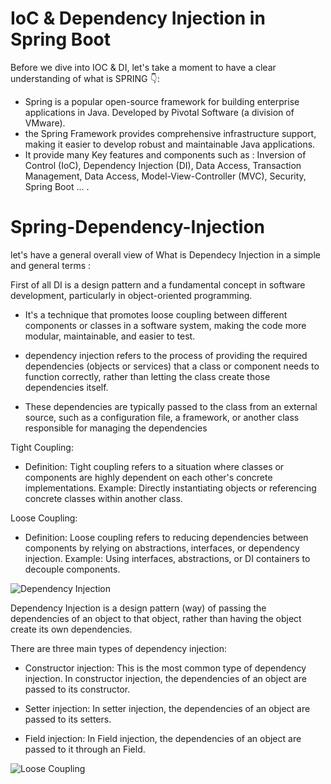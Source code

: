 # IoC & Dependency Injection in Spring Boot

Before we dive into IOC & DI, let's take a moment to have a clear understanding of what is SPRING 👇:

- Spring is a popular open-source framework for building enterprise applications in Java. Developed by Pivotal Software (a division of VMware).
- the Spring Framework provides comprehensive infrastructure support, making it easier to develop robust and maintainable Java applications.
- It provide many Key features and components such as : Inversion of Control (IoC), Dependency Injection (DI), Data Access, Transaction Management, Data Access, Model-View-Controller (MVC), Security, Spring         Boot ... .

# Spring-Dependency-Injection

let's have a general overall view of What is Dependecy Injection in a simple and general terms :

First of all DI is a design pattern and a fundamental concept in software development, particularly in object-oriented programming.

- It's a technique that promotes loose coupling between different components or classes in a software system, making the code more modular, maintainable, and easier to test.

- dependency injection refers to the process of providing the required dependencies (objects or services) that a class or component needs to function correctly, rather than letting the class create those dependencies itself.

- These dependencies are typically passed to the class from an external source, such as a configuration file, a framework, or another class responsible for managing the dependencies

Tight Coupling:

- Definition: Tight coupling refers to a situation where classes or components are highly dependent on each other's concrete implementations. Example: Directly instantiating objects or referencing concrete classes within another class.

Loose Coupling:
- Definition: Loose coupling refers to reducing dependencies between components by relying on abstractions, interfaces, or dependency injection. Example: Using interfaces, abstractions, or DI containers to decouple components.

![Dependency Injection](https://github.com/ahmedelazab1220/SpringBootIoC-DI/assets/105994948/7714a154-60f5-4123-895f-a7761f4332f0)

Dependency Injection is a design pattern (way) of passing the dependencies of an object to that object, rather than having the object create its own dependencies.

There are three main types of dependency injection:

- Constructor injection: This is the most common type of dependency injection. In constructor injection, the dependencies of an object are passed to its constructor.

- Setter injection: In setter injection, the dependencies of an object are passed to its setters.

- Field injection: In Field injection, the dependencies of an object are passed to it through an Field.

![Loose Coupling](https://github.com/ahmedelazab1220/SpringBootIoC-DI/assets/105994948/43aa0bfd-2be6-43b0-84f3-d37d2c511287)
